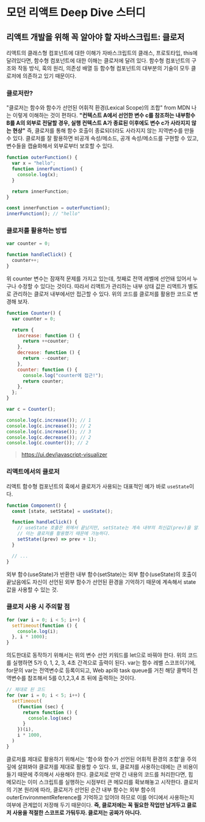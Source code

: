 # 모던 리액트 Deep Dive 스터디

## 리액트 개발을 위해 꼭 알아야 할 자바스크립트: 클로저

리액트의 클래스형 컴포넌트에 대한 이해가 자바스크립트의 클래스, 프로토타입, this에 달려있다면, 함수형 컴포넌트에 대한 이해는 클로저에 달려 있다. 함수형 컴포넌트의 구조와 작동 방식, 훅의 원리, 의존성 배열 등 함수형 컴포넌트의 대부분의 기술이 모두 클로저에 의존하고 있기 때문이다.

### 클로저란?

"클로저는 함수와 함수가 선언된 어휘적 환경(Lexical Scope)의 조합" from MDN
나는 이렇게 이해하는 것이 편하다. **"컨텍스트 A에서 선언한 변수 c를 참조하는 내부함수 B를 A의 외부로 전달할 경우, 실행 컨텍스트 A가 종료된 이후에도 변수 c가 사라지지 않는 현상"**
즉, 클로저를 통해 함수 호출이 종료되더라도 사라지지 않는 지역변수를 만들 수 있다. 클로저를 잘 활용하면 비공개 속성/메소드, 공개 속성/메소드를 구현할 수 있고, 변수들을 캡슐화해서 외부로부터 보호할 수 있다.

```js
function outerFunction() {
  var x = "hello";
  function innerFunction() {
    console.log(x);
  }

  return innerFunction;
}

const innerFunction = outerFunction();
innerFunction(); // "hello"
```

### 클로저를 활용하는 방법

```js
var counter = 0;

function handleClick() {
  counter++;
}
```

위 counter 변수는 잠재적 문제를 가지고 있는데, 첫째로 전역 레벨에 선언돼 있어서 누구나 수정할 수 있다는 것이다. 따라서 리액트가 관리하는 내부 상태 값은 리액트가 별도로 관리하는 클로저 내부에서만 접근할 수 있다. 위의 코드를 클로저를 활용한 코드로 변경해 보자.

```js
function Counter() {
  var counter = 0;

  return {
    increase: function () {
      return ++counter;
    },
    decrease: function () {
      return --counter;
    },
    counter: function () {
      console.log("counter에 접근!");
      return counter;
    },
  };
}

var c = Counter();

console.log(c.increase()); // 1
console.log(c.increase()); // 2
console.log(c.increase()); // 3
console.log(c.decrease()); // 2
console.log(c.counter()); // 2
```

> https://ui.dev/javascript-visualizer

### 리액트에서의 클로저

리액트 함수형 컴포넌트의 훅에서 클로저가 사용되는 대표적인 예가 바로 `useState`이다.

```js
function Component() {
  const [state, setState] = useState();

  function handleClick() {
    // useState 호출은 위에서 끝났지만, setState는 계속 내부의 최신값(prev)을 알고 있다.
    // 이는 클로저를 활용했기 때문에 가능하다.
    setState((prev) => prev + 1);
  }

  // ...
}
```

외부 함수(useState)가 반환한 내부 함수(setState)는 외부 함수(useState)의 호출이 끝났음에도 자신이 선언된 외부 함수가 선언된 환경을 기억하기 때문에 계속해서 state 값을 사용할 수 있는 것.

### 클로저 사용 시 주의할 점

```js
for (var i = 0; i < 5; i++) {
  setTimeout(function () {
    console.log(i);
  }, i * 1000);
}
```

의도한대로 동작하기 위해서는 위의 변수 선언 키워드를 let으로 바꿔야 한다. 위의 코드를 실행하면 5가 0, 1, 2, 3, 4초 간격으로 출력이 된다. var는 함수 레벨 스코프이기에, for문의 var는 전역변수로 등록이되고, Web api와 task queue를 거친 해당 콜백이 전역변수를 참조해서 5를 0,1,2,3,4 초 뒤에 출력하는 것이다.

```js
// 제대로 된 코드
for (var i = 0; i < 5; i++) {
  setTimeout(
    (function (sec) {
      return function () {
        console.log(sec)
      }
    })(i),
    i * 1000,
  )
}
```

클로저를 제대로 활용하기 위해서는 '함수와 함수가 선언된 어휘적 환경의 조합'을 주의 깊에 살펴봐야 클로저를 제대로 활용할 수 있다. 또, 클로저를 사용하는데에는 큰 비용이 들기 때문에 주의해서 사용해야 한다. 클로저로 만약 긴 내용의 코드를 처리한다면, 힙 메모리는 이미 스크립트를 실행하는 시점부터 큰 메모리를 확보해놓고 시작한다. 클로저의 기본 원리에 따라, 클로저가 선언된 순간 내부 함수는 외부 함수의 outerEnvironmentReference를 기억하고 있어야 하므로 이를 어디에서 사용하는지 여부에 관계없이 저장해 두기 때문이다. **즉, 클로저에는 꼭 필요한 작업만 남겨두고 클로저 사용을 적절한 스코프로 가둬두자. 클로저는 공짜가 아니다.**
